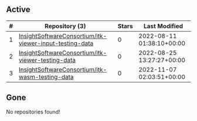 ## Active
| # | Repository (3) | Stars | Last Modified |
| --- | --- | --- | --- |
| 1 | [InsightSoftwareConsortium/itk-viewer-input-testing-data](https://gin.g-node.org/InsightSoftwareConsortium/itk-viewer-input-testing-data) | 0 | 2022-08-11 01:38:10+00:00 |
| 2 | [InsightSoftwareConsortium/itk-viewer-testing-data](https://gin.g-node.org/InsightSoftwareConsortium/itk-viewer-testing-data) | 0 | 2022-08-25 13:27:27+00:00 |
| 3 | [InsightSoftwareConsortium/itk-wasm-testing-data](https://gin.g-node.org/InsightSoftwareConsortium/itk-wasm-testing-data) | 0 | 2022-11-07 02:03:51+00:00 |

## Gone
No repositories found!
